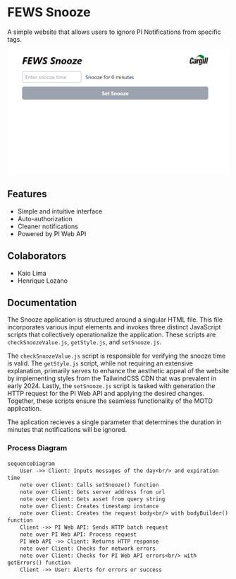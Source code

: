 # FEWS Snooze

A simple website that allows users to ignore PI Notifications from specific tags.

![Snooze Screen](./assets/snoozeScreen.png)

## Features

- Simple and intuitive interface
- Auto-authorization
- Cleaner notifications
- Powered by PI Web API

## Colaborators

- Kaio Lima
- Henrique Lozano

## Documentation

The Snooze application is structured around a singular HTML file. This file incorporates various input elements and invokes three distinct JavaScript scripts that collectively operationalize the application. These scripts are `checkSnoozeValue.js`, `getStyle.js`, and `setSnooze.js`.

The `checkSnoozeValue.js` script is responsible for verifying the snooze time is valid. The `getStyle.js` script, while not requiring an extensive explanation, primarily serves to enhance the aesthetic appeal of the website by implementing styles from the TailwindCSS CDN that was prevalent in early 2024. Lastly, the `setSnooze.js` script is tasked with generation the HTTP request for the PI Web API and applying the desired changes. Together, these scripts ensure the seamless functionality of the MOTD application.

The aplication recieves a single parameter that determines the duration in minutes that notifications will be ignored.

### Process Diagram

```mermaid
sequenceDiagram
    User ->> Client: Inputs messages of the day<br/> and expiration time
    note over Client: Calls setSnooze() function
    note over Client: Gets server address from url
    note over Client: Gets asset from query string 
    note over Client: Creates timestamp instance
    note over Client: Creates the request body<br/> with bodyBuilder() function
    Client ->> PI Web API: Sends HTTP batch request
    note over PI Web API: Process request
    PI Web API ->> Client: Returns HTTP response
    note over Client: Checks for network errors
    note over Client: Checks for PI Web API errors<br/> with getErrors() function
    Client ->> User: Alerts for errors or success
```
